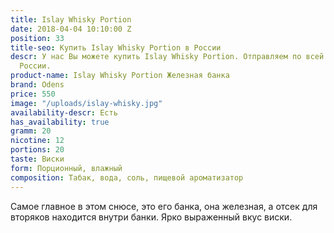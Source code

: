 ```yaml
---
title: Islay Whisky Portion
date: 2018-04-04 10:10:00 Z
position: 33
title-seo: Купить Islay Whisky Portion в России
descr: У нас Вы можете купить Islay Whisky Portion. Отправляем по всей территории
  России.
product-name: Islay Whisky Portion Железная банка
brand: Odens
price: 550
image: "/uploads/islay-whisky.jpg"
availability-descr: Есть
has_availability: true
gramm: 20
nicotine: 12
portions: 20
taste: Виски
form: Порционный, влажный
composition: Табак, вода, соль, пищевой ароматизатор
---
```


Самое главное в этом снюсе, это его банка, она железная, а отсек для вторяков находится внутри банки. Ярко выраженный вкус виски.